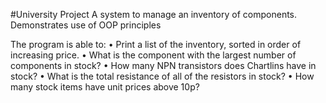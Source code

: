 #University Project
A system to manage an inventory of components.
Demonstrates use of OOP principles

The program is able to:
• Print a list of the inventory, sorted in order of increasing price.
• What is the component with the largest number of components in stock?
• How many NPN transistors does Chartlins have in stock?
• What is the total resistance of all of the resistors in stock?
• How many stock items have unit prices above 10p?
